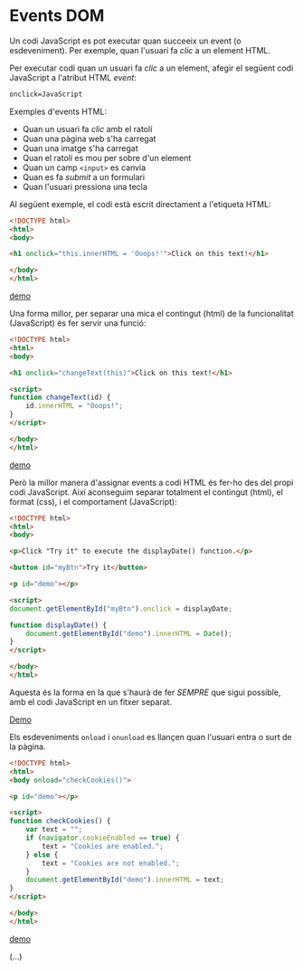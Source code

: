 Events DOM
==========

Un codi JavaScript es pot executar quan succeeix un event (o esdeveniment). Per exemple, quan l'usuari fa _clic_ a un element HTML.

Per executar codi quan un usuari fa _clic_ a un element, afegir el següent codi JavaScript a l'atribut HTML _event_:

```html
onclick=JavaScript
```

Exemples d'events HTML:
- Quan un usuari fa _clic_ amb el ratolí
- Quan una pàgina web s'ha carregat
- Quan una imatge s'ha carregat
- Quan el ratolí es mou per sobre d'un element
- Quan un camp `<input>` es canvia
- Quan es fa _submit_ a un formulari
- Quan l'usuari pressiona una tecla

Al següent exemple, el codi està escrit directament a l'etiqueta HTML:

```html
<!DOCTYPE html>
<html>
<body>

<h1 onclick="this.innerHTML = 'Ooops!'">Click on this text!</h1>

</body>
</html>
```

[demo](https://www.w3schools.com/js/tryit.asp?filename=tryjs_event_onclick2)

Una forma millor, per separar una mica el contingut (html) de la funcionalitat (JavaScript) és fer servir una funció:

```html
<!DOCTYPE html>
<html>
<body>

<h1 onclick="changeText(this)">Click on this text!</h1>

<script>
function changeText(id) { 
    id.innerHTML = "Ooops!";
}
</script>

</body>
</html>
```

[demo](https://www.w3schools.com/js/tryit.asp?filename=tryjs_event_onclick3)

Però la millor manera d'assignar events a codi HTML és fer-ho des del propi codi JavaScript. Així aconseguim separar totalment el contingut (html), el format (css), i el comportament (JavaScript):

```html
<!DOCTYPE html>
<html>
<body>

<p>Click "Try it" to execute the displayDate() function.</p>

<button id="myBtn">Try it</button>

<p id="demo"></p>

<script>
document.getElementById("myBtn").onclick = displayDate;

function displayDate() {
    document.getElementById("demo").innerHTML = Date();
}
</script>

</body>
</html> 
```

Aquesta és la forma en la que s'haurà de fer *SEMPRE* que sigui possible, amb el codi JavaScript en un fitxer separat.

[Demo](https://www.w3schools.com/js/tryit.asp?filename=tryjs_events2)

Els esdeveniments `onload` i `onunload` es llançen quan l'usuari entra o surt de la pàgina.

```html
<!DOCTYPE html>
<html>
<body onload="checkCookies()">

<p id="demo"></p>

<script>
function checkCookies() {
    var text = "";
    if (navigator.cookieEnabled == true) {
        text = "Cookies are enabled.";
    } else {
        text = "Cookies are not enabled.";
    }
    document.getElementById("demo").innerHTML = text;
}
</script>

</body>
</html> 
```

[demo](https://www.w3schools.com/js/tryit.asp?filename=tryjs_events_onload)



(...)
